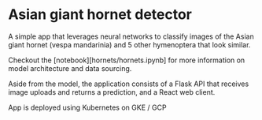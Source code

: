 # Asian giant hornet detector

A simple app that leverages neural networks to classify images of the Asian giant hornet (vespa mandarinia) and 5 other hymenoptera that look similar.

Checkout the [notebook][hornets/hornets.ipynb] for more information on model architecture and data sourcing.

Aside from the model, the application consists of a Flask API that receives image uploads and returns a prediction, and a React web client.

App is deployed using Kubernetes on GKE / GCP
